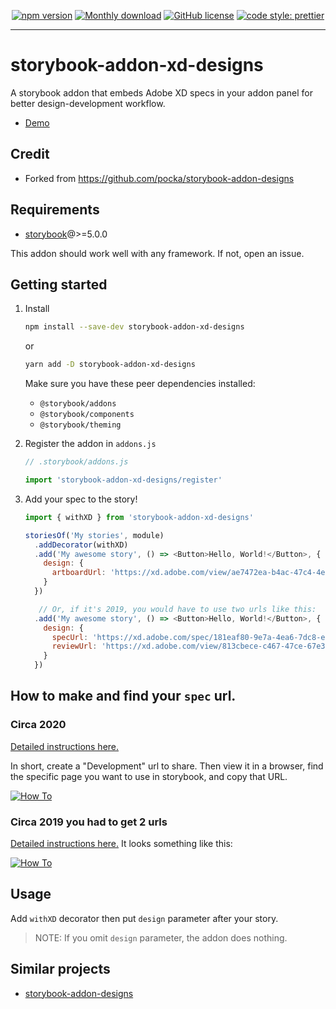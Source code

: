 <div align="center">
  
[![npm version](https://badge.fury.io/js/storybook-addon-xd-designs.svg)](https://badge.fury.io/js/storybook-addon-xd-designs)
[![Monthly download](https://img.shields.io/npm/dm/storybook-addon-xd-designs.svg)](https://www.npmjs.com/package/storybook-addon-xd-designs)
[![GitHub license](https://img.shields.io/github/license/morgs32/storybook-addon-xd-designs.svg)](https://github.com/morgs32/storybook-addon-xd-designs/blob/master/LICENSE)
[![code style: prettier](https://img.shields.io/badge/code_style-prettier-ff69b4.svg)](https://github.com/prettier/prettier)

</div>

<hr/>

# storybook-addon-xd-designs

A storybook addon that embeds 
Adobe XD specs in your addon panel for better design-development workflow.

- [Demo](https://morgs32.github.io/storybook-addon-xd-designs)

## Credit
- Forked from https://github.com/pocka/storybook-addon-designs

## Requirements

- [storybook](https://github.com/storybooks/storybook)@>=5.0.0

This addon should work well with any framework.
If not, open an issue.

## Getting started

1. Install
    ```sh
    npm install --save-dev storybook-addon-xd-designs
    ```
    or 
    ```sh
    yarn add -D storybook-addon-xd-designs
    ```
    Make sure you have these peer dependencies installed:
    - `@storybook/addons` 
    - `@storybook/components`
    - `@storybook/theming`
    
2. Register the addon in `addons.js`
    ```js
    // .storybook/addons.js
    
    import 'storybook-addon-xd-designs/register'
    ```
3. Add your spec to the story!

    ```js
    import { withXD } from 'storybook-addon-xd-designs'
    
    storiesOf('My stories', module)
      .addDecorator(withXD)
      .add('My awesome story', () => <Button>Hello, World!</Button>, {
        design: {
          artboardUrl: 'https://xd.adobe.com/view/ae7472ea-b4ac-47c4-4eb9-7aff91446d91-d845/screen/ca95c951-f010-498f-84c6-1cf10f344616/Desktop',
        }
      })

       // Or, if it's 2019, you would have to use two urls like this:
      .add('My awesome story', () => <Button>Hello, World!</Button>, {
        design: {
          specUrl: 'https://xd.adobe.com/spec/181eaf80-9e7a-4ea6-7dc8-e21dfd9b2d80-6e2f/screen/58270c9e-502b-4737-be32-a5dfe9523bb5/Color/',
          reviewUrl: 'https://xd.adobe.com/view/813cbece-c467-47ce-67e3-b60caacc2ff8-f70d/',
        }
      })
    ```
   
## How to make and find your `spec` url.

### Circa 2020
[Detailed instructions here.](https://xd.adobe.com/view/7377f55a-1dfe-469a-64a2-8a8f8d907c01-0546/?fullscreen) 

In short, create a "Development" url to share. Then view it in a browser, find the specific page you want to use
in storybook, and copy that URL.

[![How To](./Circa2020.png)](https://xd.adobe.com/view/7377f55a-1dfe-469a-64a2-8a8f8d907c01-0546/?fullscreen)


### Circa 2019 you had to get 2 urls
[Detailed instructions here.](https://xd.adobe.com/view/9c3f3303-01b1-444b-6615-52a130609138-ea0e/) It looks something like this:

[![How To](./Group607.png)](https://xd.adobe.com/view/9c3f3303-01b1-444b-6615-52a130609138-ea0e/)


## Usage

Add `withXD` decorator then put `design` parameter after your story.

> NOTE: If you omit `design` parameter, the addon does nothing.

## Similar projects

- [storybook-addon-designs](https://github.com/pocka/storybook-addon-designs)
